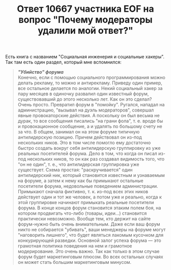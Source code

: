 ﻿---
title: "Ответ 10667 участника EOF на вопрос \"Почему модераторы удалили мой ответ?\""
se.owner.user_id: 361068
se.owner.display_name: "EOF"
se.owner.link: "https://ru.meta.stackoverflow.com/users/361068/eof"
se.answer_id: 10667
se.question_id: 10664
se.post_type: answer
se.score: 6
se.is_accepted: False
---
<p>Есть книга с названием &quot;Социальная инженерия и социальные хакеры&quot;. Так там есть один раздел, который мне вспомнился:</p>
<blockquote>
<p><strong><em>&quot;Убийство&quot; форума</em></strong><br />
Конечно, если с помощью социального программирования можно делать рекламу, то можно и антирекламу. Приведу один пример, все остальное делается по аналогии. Некий социальный хакер за пару месяцев в одиночку развалил один известный форум, существовавший до этого несколько лет. Как он это сделал? Очень просто. Превратил форум в &quot;помойку&quot;. Ругался, нападал на администрацию, &quot;вызывал на дуэль модераторов&quot;, совершал явные провокаторские действия. А поскольку он был весьма не дурак, то все сообщения писались &quot;на грани фола&quot;, т. е. вроде бы и провокационное сообщение, а и удалять по большому счету не за что. В общем, занимал он на этом форуме типичную антилидерскую позицию. Причем действовал он из-под нескольких ников. Это в том числе помогло ему достаточно быстро создать вокруг себя антилидерскую группировку из уже реальных посетителей форума. Дело в том, что когда он писал из-под нескольких ников, то он как раз создавал видимость того, что &quot;он не один&quot;, т. е., что антилидерская группировка уже существует. Схема простая: &quot;раскручивается&quot; один антилидерский ник, который становится известным и узнаваемым на форуме, а затем к нему как бы примыкают остальные посетители форума, недовольные поведением администрации. Примыкают сначала фиктивно, т. к. из-под всех этих ников действует один и тот же человек, а потом уже и реально, когда к этой группировке начинают примыкать реальные посетители форума. В конце концов форум становится этаким полем боя, на котором продвигать что-либо (товары, идеи...) становится практически невозможно. Вообще тем, кто держит на сайте форум-нужно быть очень внимательным. Даже если ваш форум никто не собирается &quot;убивать&quot;, ваши менеджеры на форуме могут &quot;наговорить лишнего&quot;, что будет являться лакомым кусочком для конкурирующей разведки. Основной залог успеха форума — это грамотная политика поведения на нем и грамотное модерирование. Это очень важно. Так как только в этом случае форум будет маркетинговым плюсом. Во всех остальных случаях он может стать большим маркетинговым минусом.</p>
</blockquote>
